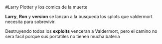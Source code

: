 ﻿#Larry Plotter y los comics de la muerte


**Larry**, **Ron** y **version** se lanzan a la busqueda los splots que valdermort 
necesita para sobrevivir.

Destruyendo todos los **exploits** venceran a Valdermort, pero el camino
no sera facil porque sus portatiles no tienen mucha bateria

